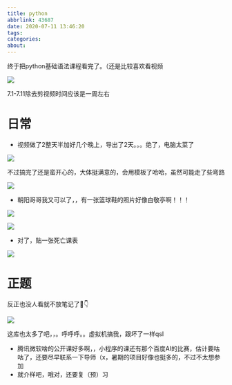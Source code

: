 ```yaml
---
title: python
abbrlink: 43687
date: 2020-07-11 13:46:20
tags:
categories:
about:
---
```




终于把python基础语法课程看完了。（还是比较喜欢看视频

![](https://s1.ax1x.com/2020/07/11/UQvJoV.th.jpg)

<!-- more -->

7.1-7.11除去剪视频时间应该是一周左右

# 日常

* 视频做了2整天半加好几个晚上，导出了2天。。。绝了，电脑太菜了

![](https://s1.ax1x.com/2020/07/11/UQOhyn.png)

不过搞完了还是蛮开心的，大体挺满意的，会用模板了哈哈，虽然可能走了些弯路

![](https://s1.ax1x.com/2020/07/11/UQL9nx.md.jpg)

* 朝阳哥哥我又可以了，，有一张篮球鞋的照片好像白敬亭啊！！！

![](https://s1.ax1x.com/2020/07/11/UQjD58.jpg)

![](https://s1.ax1x.com/2020/07/11/UQjWbq.md.jpg)

* 对了，贴一张死亡课表

![](https://s1.ax1x.com/2020/07/11/UQv4OA.png)

# 正题

反正也没人看就不放笔记了🤭👇

![](https://s1.ax1x.com/2020/07/11/UQXN7V.png)

这库也太多了吧，，。呼呼呼。。虚拟机搞我，跟坏了一样qsl

* 腾讯微软啥的公开课好多啊，，小程序的课还有那个百度AI的比赛，估计要咕咕了，还要尽早联系一下导师（x，暑期的项目好像也挺多的，不过不太想参加
* 就介样吧，哦对，还要复（预）习